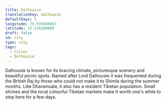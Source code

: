 ```yaml
---
title: Dalhousie
translationKey: dalhousie
defaultDays: 1
longitude: 75.976666667
latitude: 32.536388889
draft: false
id: city
type: city
tags:
  - Cities
  - Dalhousie
---
```

Dalhousie is known for its bracing climate, picturesque scenery and beautiful picnic spots. Named after Lord Dalhousie it was frequented during the British Raj by those who could not make it to Shimla during the summer months. Like Dharamsala, it also has a resident Tibetan population. Small shrines and the local colourful Tibetan markets make it worth one's while to stop here for a few days.